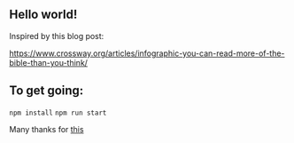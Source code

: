 ## Hello world!

Inspired by this blog post:

https://www.crossway.org/articles/infographic-you-can-read-more-of-the-bible-than-you-think/


## To get going:

`npm install`
`npm run start`


Many thanks for [this](https://medium.freecodecamp.org/part-1-react-app-from-scratch-using-webpack-4-562b1d231e75)